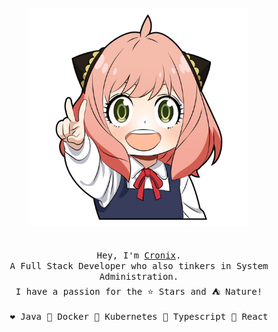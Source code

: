 <p align="center">
  <br>
  <br>
  <br>
  <img src="https://github.com/CronixZero/CronixZero/blob/main/assets/anya.png" width="350" />
  <br>
  <br>
  <br>
  <samp>
    Hey, I'm <a href="https://github.com/CronixZero">Cronix</a>.
    <br>A Full Stack Developer who also tinkers in System Administration.
    <br>I have a passion for the <kbd>⭐ Stars</kbd> and <kbd>⛺ Nature</kbd>!
    <br>
    <br><kbd>❤️ Java</kbd>
        <kbd>🐳 Docker</kbd>
        <kbd>🪼 Kubernetes</kbd>
        <kbd>📖 Typescript</kbd>
        <kbd>🦥 React</kbd>
  </samp>
  <br>
  <br>
  <br>
</p>
